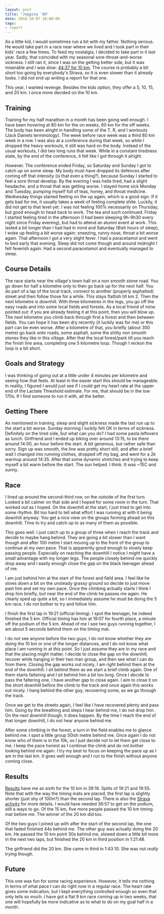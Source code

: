 ```yaml
---
layout: post
title: "Jogging '80"
date: 2018-10-07 18:00:00
tags:
- report
---
```


As a little kid, I would sometimes run a bit with my father. Nothing serious.
He would take part in a race near where we lived and I took part in their kids'
race a few times. To feed my nostalgia, I decided to take part in it last year.
Sadly, that coincided with my seasonal sore-throat-and-worse sickness. I still
ran it, since I was on the getting better side, but it was miserable and I was
slow: [44:37 for 10 km][lastyearstrava]. The course is probably a bit short too
going by everybody's Strava, so it is even slower than it already looks. I did
not end up writing a report for that one.

This year, I wanted revenge. Besides the kids option, they offer a 5, 10, 15,
and 20 km. I once more decided on the 10 km.

## Training

Training for my half marathon in a month has been going well enough. I have
been hovering at 80 km for the on weeks, 60 km for the off weeks. The body has
been alright in handling some of the T, R, and I workouts (Jack Daniels
terminology). The week before race week was a third 80 km week in a row. I was
also at a conference during that week, so while I dropped the heavy workouts,
it still was hard on the body. Instead of the usual workouts, I did two long
runs that week. While in a constant tiredness state, by the end of the
conference, it felt like I got through it alright.

However. The conference ended Friday, so Saturday and Sunday I got to catch up
on some sleep. My body must have dropped its defences after coming off that
intensity (is that even a thing?), because Sunday I started to feel a sore
throat develop. By the evening I was hella tired, had a slight headache, and a
throat that was getting worse. I stayed home sick Monday and Tuesday, pumping
myself full of teas, honey, and throat medicine.  Wednesday things started
feeling on the up again, which is a good sign. If it gets bad for me, it
usually takes a week of feeling complete shite. Luckily, it did not get to that
level yet. I was not feeling 100% necessarily on Thursday, but good enough to
head back to work. The tea and such continued.  Friday I started feeling tired
in the afternoon (I had been sleeping 9h-9h30 every night since Friday
evening), but had to attend an alumni event at work. This lasted a bit longer
than I had had in mind and Saturday (8ish hours of sleep), I woke up feeling a
bit worse again: sneezing, runny nose, throat a bit worse again. That afternoon
I got a very slight fever. I had a paracetamol and went to bed early that
evening. Sleep did not come though and around midnight I felt feverish again.
Had a second paracetamol and eventually managed to sleep.

## Course Details

The race starts near the village's town hall on a non smooth stone road. You go
down for half a kilometre only to then go back up for the next half. You do
part of a lap of the local track, connect to another (properly asphalted)
street and then follow those for a while. This stays flattish till km 2. Then
the next kilometre is downhill. With three kilometres in the legs, you go off
the easy roads and into some local fields and forests. As a local friend of
mine pointed out: if you are already feeling it at this point, then you will
blow up. The next kilometre you climb back through first a forest and then
between fields. You can hope it has been dry recently (it luckily was for me)
or this part can be even worse. After a kilometre of that, you briefly (about
300 metre) go back onto roads, some asphalt, some the shitty non smooth stones
they like in this village. After that the local forest/park till you reach the
finish line area, completing one 5 kilometre loop. Though I reckon the loop is
a bit short.

## Goals and Strategy

I was thinking of going out at a little under 4 minutes per kilometre and
seeing how that feels. At least in the easier start this *should* be
manageable. In reality, I figured I would just see if I could get my heart rate
at the upper end of the Lactate Threshold estimate. For me, that should be in
the low 170s. If I find someone to run it with, all the better.

## Getting There

As mentioned in training, sleep and slight sickness made the last run up to the
start a bit worse.  Sunday morning I luckily felt OK in terms of sickness.
Definitely on the tired side, but what can you do? I had some pasta leftovers
as lunch. Girlfriend and I ended up biking over around 13:15, to be there
around 14:00, an hour before the start. A bit generous, but rather safe than
sorry. Sign up was smooth, the line was pretty short still, and after a brief
wait I changed into running clothes, dropped off my bag, and went for a 2k
warmup around 14:35. After that some dynamic stretches and trying to keep
myself a bit warm before the start. The sun helped. I think. It was ~15C and
sunny.

## Race

I lined up around the second-third row, on the outside of the first turn.
Looked a bit calmer on that side and I hoped for some room in the turn. That
worked out as I hoped. On the downhill at the start, I just tried to get into
some rhythm. Bit too hard to tell what effort I was running at with it being
downhill anyway. You get a nice view on the groups forming ahead on this
downhill. Time to try and catch up to as many of them as possible.

This goes well. I just catch up to a group of three when I reach the track and
decide to maybe hang behind.  They are going a bit slower than I want though
and after 100 metre I start moving up to the front of the group to continue at
my own pace. That is apparently good enough to slowly keep passing people.
Especially on reaching the downhill I notice I might have a small advantage
with my longer legs. The people closely behind me quickly drop away and I
easily enough close the gap on the black teenager ahead of me.

I am just behind him at the start of the forest and field area. I feel like he
slows down a bit on the unsteady grassy ground so decide to just move past him
and set my own pace. Once the climbing actually starts I think I drop him
briefly, but near the end of the climb he passes me again. He clearly sped up
quite a bit, so I immediately assume he must be doing the 5 km race. I do not
bother to try and follow him.

I finish the first lap in 19:21 (official timing). I spot the teenager, he
indeed finished the 5 km. Official timing has him at 19:07 for fourth place, a
minute off the podium of the 5 km. Ahead of me I see two guys running together,
I am about 5 seconds behind them on the timing mat.

I do not see anyone before the two guys, I do not know whether they are doing
the 10 km or one of the longer distances, and I do not know what place I am
running in at this point. So I just assume they are in my race and that the
placing might matter. I decide to close the gap on the downhill, recover while
hanging in their two man group, and then see what I can do from there. Closing
the gap works out nicely, I am right behind them at the end of the downhill. I
sit behind them as we start a brief climb again. One of them starts faltering
and I sit behind him a bit too long. Once I decide to pass the faltering one, I
have another gap to close again. I aim to close it on the short downhill before
the climb to the track and once again this works out nicely. I hang behind the
other guy, recovering some, as we go through the track.

Once we get to the streets again, I feel like I have recovered plenty and pass
him. Going by the breathing and steps I hear behind me, I do not drop him. On
the next downhill though, it does happen. By the time I reach the end of that
longer downhill, I do not hear anyone behind me.

After some climbing in the forest, a turn in the field enables me to glance
behind me. I spot a little group 50ish metre behind me. Once again I do not
know who of them is in the 10k, so I just decide not to let them get close to
me. I keep the pace honest as I continue the climb and do not bother looking
behind me again. I try my best to focus on keeping the pace up as I am in the
last km. It goes well enough and I run to the finish without anyone coming
close.

## Results

[Results][results] have me as sixth for the 10 km in 39:16. Splits of 19:21 and
19:55. Note that with the way the timing mats are placed, the first lap is
slightly shorter (just shy of 100m?) than the second lap. There is also the
[Strava activity][strava] for more details. I would have needed 36:57 to get
on the podium, still a ways to go. Of the 15 km, five more people passed the 10
km timing mat before me. The winner of the 20 km did too.

Of the two guys I joined up with after the start of the second lap, the one
that faded finished 44s behind me. The other guy was actually doing the 20 km.
He passed the 10 km point 30s behind me, slowed down a little bit more in the
next two laps, but finished the 20 km in third position in 1:21:48.

The girlfriend did the 20 km. She came in third in 1:43:10. She was not
_really_ trying though.

## Future

This one was fun for some racing experience. However, it tells me nothing in
terms of what pace I can do right now in a regular race. The heart rate gives
some indication, but I kept everything controlled enough so even that only
tells so much. I have got a flat 9 km race coming up in two weeks, that one
will hopefully be more indicative as to what to do on my goal half in a month.

[lastyearstrava]: https://www.strava.com/activities/1210410080
[strava]: https://www.strava.com/activities/1890090739
[results]: https://sqmtime.be/agenda/jogging80
